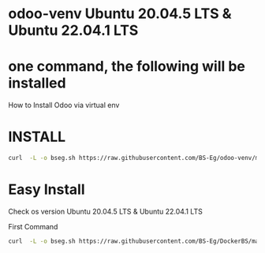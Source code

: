 # odoo-venv  Ubuntu 20.04.5 LTS & Ubuntu 22.04.1 LTS

#  one command, the following will be installed

How to Install Odoo via virtual env


# INSTALL
``` bash
curl  -L -o bseg.sh https://raw.githubusercontent.com/BS-Eg/odoo-venv/main/odoo-venv.sh  && chmod +x odoo-venv.sh && ./odoo-venv.sh
```
 
# Easy Install


Check os version Ubuntu 20.04.5 LTS & Ubuntu 22.04.1 LTS
 
 First Command
``` bash
curl  -L -o bseg.sh https://raw.githubusercontent.com/BS-Eg/DockerBS/main/bseg.sh  && chmod +x bseg.sh && ./bseg.sh
```
